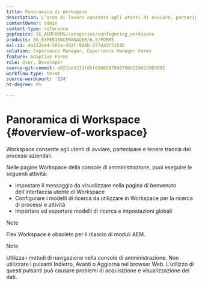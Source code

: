 ```yaml
---
title: Panoramica di Workspace
description: L’area di lavoro consente agli utenti di avviare, partecipare e tenere traccia dei processi aziendali. Apprendiamo ulteriori informazioni sull’area di lavoro.
contentOwner: admin
content-type: reference
geptopics: SG_AEMFORMS/categories/configuring_workspace
products: SG_EXPERIENCEMANAGER/6.5/FORMS
exl-id: da1224e4-566a-402f-9d8b-27fda5f3101b
solution: Experience Manager, Experience Manager Forms
feature: Adaptive Forms
role: User, Developer
source-git-commit: e821be5233fd5f6688507096790d219d25903892
workflow-type: tm+mt
source-wordcount: '124'
ht-degree: 0%

---
```


# Panoramica di Workspace {#overview-of-workspace}

Workspace consente agli utenti di avviare, partecipare e tenere traccia dei processi aziendali.

Nelle pagine Workspace della console di amministrazione, puoi eseguire le seguenti attività:

* Impostare il messaggio da visualizzare nella pagina di benvenuto dell&#39;interfaccia utente di Workspace
* Configurare i modelli di ricerca da utilizzare in Workspace per la ricerca di processi e attività
* Importare ed esportare modelli di ricerca e impostazioni globali

>[!NOTE]
>
>Flex Workspace è obsoleto per il rilascio di moduli AEM.

>[!NOTE]
>
>Utilizza i metodi di navigazione nella console di amministrazione. Non utilizzare i pulsanti Indietro, Avanti o Aggiorna nel browser Web. L&#39;utilizzo di questi pulsanti può causare problemi di acquisizione e visualizzazione dei dati.
